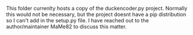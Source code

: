 This folder currenlty hosts a copy of the duckencoder.py project.
Normally this would not be necessary, but the project doesnt have a pip 
distribution so I can't add in the setup.py file.
I have reached out to the author/maintainer MaMe82 to discuss this matter.